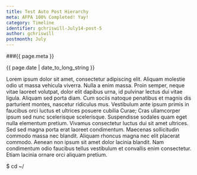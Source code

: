 ```yaml
---
title: Test Auto Post Hierarchy
meta: AFPA 100% Completed! Yay!
category: Timeline
identifier: gchriswill-July14-post-5
author: gchriswill
postmonth: July
---
```


###{{ page.meta }}

{{ page.date | date_to_long_string }}


Lorem ipsum dolor sit amet, consectetur adipiscing elit. 
Aliquam molestie odio ut massa vehicula viverra. 
Nulla a enim massa. Proin semper, neque vitae laoreet volutpat, dolor elit dapibus urna, id pulvinar lectus dui vitae ligula. 
Aliquam sed porta diam. 
Cum sociis natoque penatibus et magnis dis parturient montes, nascetur ridiculus mus. 
Vestibulum ante ipsum primis in faucibus orci luctus et ultrices posuere cubilia Curae; Cras ullamcorper ipsum sed nunc scelerisque scelerisque. 
Suspendisse sodales quam eget nulla elementum pretium. 
Vivamus consectetur luctus dui sit amet ultrices. 
Sed sed magna porta erat laoreet condimentum. 
Maecenas sollicitudin commodo massa nec blandit. 
Aliquam rhoncus magna nec elit placerat commodo. 
Aenean non ipsum sit amet dolor lacinia blandit. 
Nam condimentum odio faucibus tellus vestibulum et convallis enim consectetur. 
Etiam lacinia ornare orci aliquam pretium.



<span class="red_punctuation">$</span> cd <span class="red_punctuation">~/</span>
